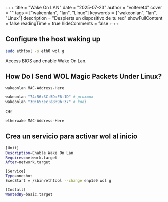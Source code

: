 +++
title = "Wake On LAN"
date = "2025-07-23"
author = "volteret4"
cover = ""
tags = ["wakeonlan", "lan", "Linux"]
keywords = ["wakeonlan", "lan", "Linux"]
description = "Despierta un dispositivo de tu red"
showFullContent = false
readingTime = true
hideComments = false
+++

## Configure the host waking up

```sh
sudo ethtool -s eth0 wol g
```

Access BIOS and enable Wake On Lan.

## How Do I Send WOL Magic Packets Under Linux?

```sh
wakeonlan MAC-Address-Here

wakeonlan "74:56:3C:5D:E6:1D" # proxmox
wakeonlan "30:65:ec:a8:9b:37" # kodi
```

OR

```sh
etherwake MAC-Address-Here
```

## Crea un servicio para activar wol al inicio

```bash ❴lineNos="true" wrap="true" title="/etc/systemd/system/wol.service"❵
[Unit]
Description=Enable Wake On Lan
Requires=network.target
After=network.target

[Service]
Type=oneshot
ExecStart = /sbin/ethtool --change enp1s0 wol g

[Install]
WantedBy=basic.target
```
